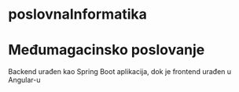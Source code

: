# poslovnaInformatika
# Međumagacinsko poslovanje

Backend urađen kao Spring Boot aplikacija, dok je frontend urađen u Angular-u
